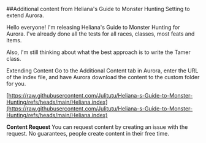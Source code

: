 ##Additional content from Heliana's Guide to Monster Hunting Setting to extend Aurora.

Hello everyone! I'm releasing Heliana's Guide to Monster Hunting for Aurora. I've already done all the tests for all races, classes, most feats and items.

Also, I'm still thinking about what the best approach is to write the Tamer class.

Extending Content Go to the Additional Content tab in Aurora, enter the URL of the index file, and have Aurora download the content to the custom folder for you.

[https://raw.githubusercontent.com/Julitutu/Heliana-s-Guide-to-Monster-Hunting/refs/heads/main/Heliana.index](https://raw.githubusercontent.com/Julitutu/Heliana-s-Guide-to-Monster-Hunting/refs/heads/main/Heliana.index)

**Content Request** You can request content by creating an issue with the request. No guarantees, people create content in their free time.
